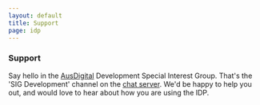 ```yaml
---
layout: default
title: Support
page: idp
---
```

### Support

Say hello in the [AusDigital](http://ausdigital.org) Development Special Interest Group. That's the 'SIG Development' channel on the [chat server](https://chat.ausdigital.org/). We'd be happy to help you out, and would love to hear about how you are using the IDP.
